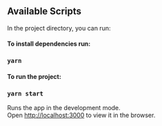 ## Available Scripts

In the project directory, you can run:

#### To install dependencies run: 
### `yarn`

#### To run the project: 
### `yarn start`

Runs the app in the development mode.\
Open [http://localhost:3000](http://localhost:3000) to view it in the browser.
